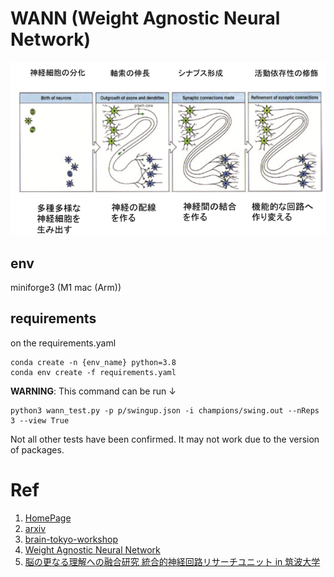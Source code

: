 # WANN (Weight Agnostic Neural Network)


<div style="text-align:center">
 <img src="./img/neuron_development.png">
</div>

## env
miniforge3 (M1 mac (Arm))

## requirements

on the requirements.yaml

```shell
conda create -n {env_name} python=3.8
conda env create -f requirements.yaml
```

**WARNING**: This command can be run ↓ 
```shell
python3 wann_test.py -p p/swingup.json -i champions/swing.out --nReps 3 --view True
```
Not all other tests have been confirmed.
It may not work due to the version of packages.

# Ref
1. [HomePage](https://weightagnostic.github.io)
1. [arxiv](https://arxiv.org/abs/1906.04358)
1. [brain-tokyo-workshop](https://github.com/google/brain-tokyo-workshop/tree/master/WANNRelease)
1. [Weight Agnostic Neural Network](https://github.com/weightagnostic)
1. [脳の更なる理解への融合研究 統合的神経回路リサーチユニット in 筑波大学](https://ura.sec.tsukuba.ac.jp/archives/6719)
